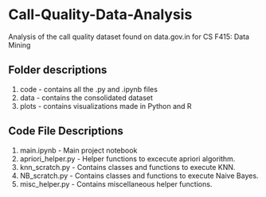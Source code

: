 # Call-Quality-Data-Analysis
Analysis of the call quality dataset found on data.gov.in for CS F415: Data Mining

## Folder descriptions
1. code - contains all the .py and .ipynb files
2. data - contains the consolidated dataset
3. plots - contains visualizations made in Python and R

## Code File Descriptions
1. main.ipynb - Main project notebook
2. apriori_helper.py - Helper functions to excecute apriori algorithm.
3. knn_scratch.py - Contains classes and functions to execute KNN.
4. NB_scratch.py - Contains classes and functions to execute Naive Bayes.
5. misc_helper.py - Contains miscellaneous helper functions.